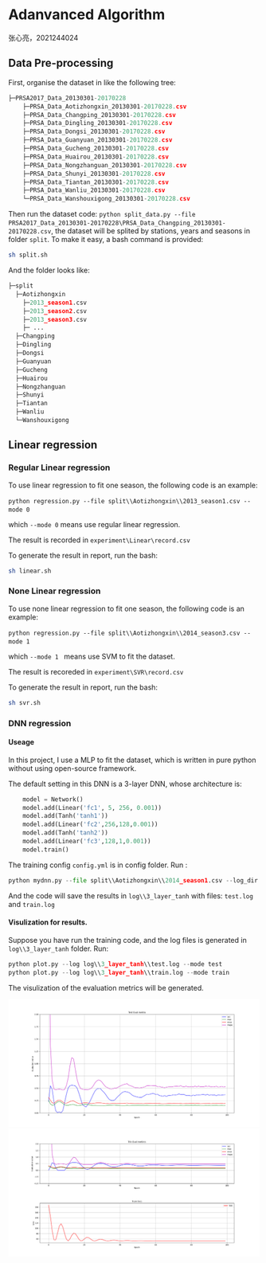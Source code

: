 # Adanvanced Algorithm

张心亮，2021244024

## Data Pre-processing

First, organise the dataset in like the following tree:
```py
├─PRSA2017_Data_20130301-20170228
    ├─PRSA_Data_Aotizhongxin_20130301-20170228.csv
    ├─PRSA_Data_Changping_20130301-20170228.csv
    ├─PRSA_Data_Dingling_20130301-20170228.csv
    ├─PRSA_Data_Dongsi_20130301-20170228.csv
    ├─PRSA_Data_Guanyuan_20130301-20170228.csv
    ├─PRSA_Data_Gucheng_20130301-20170228.csv
    ├─PRSA_Data_Huairou_20130301-20170228.csv
    ├─PRSA_Data_Nongzhanguan_20130301-20170228.csv
    ├─PRSA_Data_Shunyi_20130301-20170228.csv
    ├─PRSA_Data_Tiantan_20130301-20170228.csv
    ├─PRSA_Data_Wanliu_20130301-20170228.csv
    └─PRSA_Data_Wanshouxigong_20130301-20170228.csv
```

Then run the dataset code: ```python split_data.py --file PRSA2017_Data_20130301-20170228\PRSA_Data_Changping_20130301-20170228.csv```, the dataset will be splited by stations, years and seasons in folder ```split```.
To make it easy, a bash command is provided:
```sh
sh split.sh
```
And the folder looks like:
```py
├─split
  ├─Aotizhongxin
    ├─2013_season1.csv
    ├─2013_season2.csv
    ├─2013_season3.csv
    ├─ ...
  ├─Changping
  ├─Dingling
  ├─Dongsi
  ├─Guanyuan
  ├─Gucheng
  ├─Huairou
  ├─Nongzhanguan
  ├─Shunyi
  ├─Tiantan
  ├─Wanliu
  └─Wanshouxigong
```

## Linear regression

### Regular Linear regression

To use linear regression to fit one season, the following code is an example:

```python regression.py --file split\\Aotizhongxin\\2013_season1.csv --mode 0```

which ```--mode 0``` means use regular linear regression.

The result is recorded in ```experiment\Linear\record.csv```

To generate the result in report, run the bash:
```sh
sh linear.sh
```

### None Linear regression

To use none linear regression to fit one season, the following code is an example:

```python regression.py --file split\\Aotizhongxin\\2014_season3.csv --mode 1```

which ```--mode 1 ``` means use SVM to fit the dataset.

The result is recoreded in ```experiment\SVR\record.csv```

To generate the result in report, run the bash:
```sh
sh svr.sh
```

### DNN regression

#### Useage
In this project, I use a MLP to fit the dataset, which is written in pure python without using open-source framework.

The default setting in this DNN is a 3-layer DNN, whose architecture is:

```py
    model = Network()
    model.add(Linear('fc1', 5, 256, 0.001))
    model.add(Tanh('tanh1'))
    model.add(Linear('fc2',256,128,0.001))
    model.add(Tanh('tanh2'))
    model.add(Linear('fc3',128,1,0.001))
    model.train()
```
The training config ```config.yml``` is in config folder.
Run :
```py
python mydnn.py --file split\\Aotizhongxin\\2014_season1.csv --log_dir log\\3_layer_tanh
```
And the code will save the results in ```log\\3_layer_tanh``` with files: ```test.log``` and ```train.log```


#### Visulization for results.

Suppose you have run the training code, and the log files is generated in ```log\\3_layer_tanh``` folder.
Run:
```py
python plot.py --log log\\3_layer_tanh\\test.log --mode test
python plot.py --log log\\3_layer_tanh\\train.log --mode train
```

The visulization of the evaluation metrics will be generated.

![](imgs\test.png)
![](imgs\train.png)